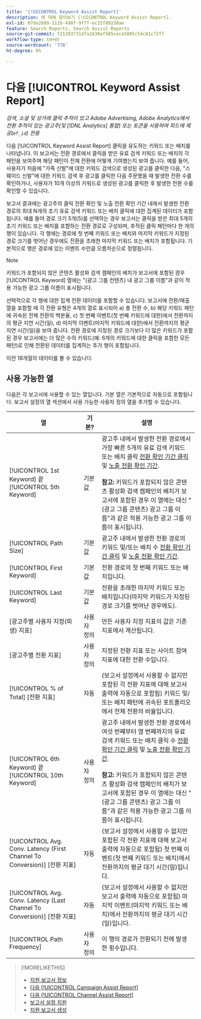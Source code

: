 ```yaml
---
title: '[!UICONTROL Keyword Assist Report]'
description: 에 대해 알아보기 [!UICONTROL Keyword Assist Report].
exl-id: 07de2880-111b-498f-9f7f-ec15f89230ae
feature: Search Reports, Search Assist Reports
source-git-commit: f21283731d7a1830af585cec43805c54c81c72ff
workflow-type: tm+mt
source-wordcount: '778'
ht-degree: 0%

---
```


# 다음 [!UICONTROL Keyword Assist Report]

*검색, 소셜 및 상거래 클릭 추적이 있고 Adobe Advertising, Adobe Analytics에서 전환 추적이 있는 광고주(및 [!DNL Analytics] 통합) 또는 토큰을 사용하여 피드에 제공(`ef_id`) 전용*

다음 [!UICONTROL Keyword Assist Report] 클릭을 유도하는 키워드 또는 배치를 나타냅니다. 이 보고서는 전환 경로에서 클릭을 받은 유료 검색 키워드 또는 배치의 각 패턴을 보여주며 해당 패턴이 전체 전환에 어떻게 기여했는지 보여 줍니다. 예를 들어, 사용자가 처음에 &quot;가죽 신발&quot;에 대한 키워드 검색으로 생성된 광고를 클릭한 다음, &quot;스웨이드 신발&quot;에 대한 키워드 검색 후 광고를 클릭한 다음 주문했을 때 발생한 전환 수를 확인하거나, 사용자가 10개 이상의 키워드로 생성된 광고를 클릭한 후 발생한 전환 수를 확인할 수 있습니다.

보고서 결과에는 광고주의 클릭 전환 확인 및 노출 전환 확인 기간 내에서 발생한 전환 경로의 최대 N개의 초기 유료 검색 키워드 또는 배치 클릭에 대한 집계된 데이터가 포함됩니다. 예를 들어 경로 크기 5개(5)를 선택하는 경우 보고서는 클릭을 받은 최대 5개의 초기 키워드 또는 배치를 포함하는 전환 경로로 구성되며, 추적된 클릭 패턴마다 한 개의 행이 있습니다. 각 행에는 경로에 첫 번째 키워드 또는 배치와 마지막 키워드가 지정된 경로 크기를 벗어난 경우에도 전환을 초래한 마지막 키워드 또는 배치가 포함됩니다. 기본적으로 행은 경로에 있는 이벤트 수만큼 오름차순으로 정렬됩니다.

>[!NOTE]
>
>키워드가 포함되지 않은 콘텐츠 활성화 검색 캠페인의 배치가 보고서에 포함된 경우 [!UICONTROL Keyword] 열에는 &quot;(광고 그룹 컨텐츠) 내 광고 그룹 이름&quot;과 같이 적용 가능한 광고 그룹 이름이 표시됩니다.

선택적으로 각 행에 대한 집계 전환 데이터를 포함할 수 있습니다. 보고서에 전환/매출 열을 포함할 때 각 전환 유형은 4개의 열로 표시되어 a) 총 전환 수, b) 해당 키워드 패턴에 귀속된 전체 전환의 백분율, c) 첫 번째 이벤트(첫 번째 키워드에 대한)에서 전환까지의 평균 지연 시간(일), d) 마지막 이벤트(마지막 키워드에 대한)에서 전환까지의 평균 지연 시간(일)을 보여 줍니다. 전환 경로에 지정된 경로 크기보다 더 많은 키워드가 포함된 경우 보고서에는 더 많은 수의 키워드(예: 6개의 키워드에 대한 클릭을 포함한 모든 패턴)로 인해 전환된 데이터를 집계하는 추가 행이 포함됩니다.

이전 18개월의 데이터를 볼 수 있습니다.

## 사용 가능한 열

다음은 각 보고서에 사용할 수 있는 열입니다. 기본 열은 기본적으로 자동으로 포함됩니다. 보고서 설정의 열 섹션에서 사용 가능한 사용자 정의 열을 추가할 수 있습니다.

| 열 | 기본? | 설명 |
| ---- | ---- | ---- |
| [!UICONTROL 1st Keyword] 끝 [!UICONTROL 5th Keyword] | 기본값 | 광고주 내에서 발생한 전환 경로에서 가장 빠른 5개의 유료 검색 키워드 또는 배치 클릭 [전환 확인 기간 클릭](/help/search-social-commerce/glossary.md#c-d) 및 [노출 전환 확인 기간](/help/search-social-commerce/glossary.md#i-j).<br><br><b>참고:</b> 키워드가 포함되지 않은 콘텐츠 활성화 검색 캠페인의 배치가 보고서에 포함된 경우 이 열에는 대신 &quot;(광고 그룹 콘텐츠) 광고 그룹 이름&quot;과 같은 적용 가능한 광고 그룹 이름이 표시됩니다. |
| [!UICONTROL Path Size] | 기본값 | 광고주 내에서 발생한 전환 경로의 키워드 및/또는 배치 수 [전환 확인 기간 클릭](/help/search-social-commerce/glossary.md#c-d) 및 [노출 전환 확인 기간](/help/search-social-commerce/glossary.md#i-j). |
| [!UICONTROL First Keyword] | 기본값 | 전환 경로의 첫 번째 키워드 또는 배치입니다. |
| [!UICONTROL Last Keyword] | 기본값 | 전환을 초래한 마지막 키워드 또는 배치입니다(마지막 키워드가 지정된 경로 크기를 벗어난 경우에도). |
| \[광고주별 사용자 지정(파생) 지표\] | 사용자 정의 | 만든 사용자 지정 지표의 값은 기존 지표에서 계산됩니다. |
| \[광고주별 전환 지표\] | 사용자 정의 | 지정된 전환 지표 또는 사이트 참여 지표에 대한 전환 수입니다. |
| [!UICONTROL % of Total] \[전환 지표\] | 자동 | (보고서 설정에서 사용할 수 없지만 포함된 각 전환 지표에 대해 보고서 출력에 자동으로 포함됨) 키워드 및/또는 배치 패턴에 귀속된 포트폴리오에서 전체 전환의 비율입니다. |
| [!UICONTROL 6th Keyword] 끝 [!UICONTROL 10th Keyword] | 사용자 정의 | 광고주 내에서 발생한 전환 경로에서 여섯 번째부터 열 번째까지의 유료 검색 키워드 또는 배치 클릭 수 [전환 확인 기간 클릭](/help/search-social-commerce/glossary.md#c-d) 및 [노출 전환 확인 기간](/help/search-social-commerce/glossary.md#i-j).<br><br><b>참고:</b> 키워드가 포함되지 않은 콘텐츠 활성화 검색 캠페인의 배치가 보고서에 포함된 경우 이 열에는 대신 &quot;(광고 그룹 콘텐츠) 광고 그룹 이름&quot;과 같은 적용 가능한 광고 그룹 이름이 표시됩니다. |
| [!UICONTROL Avg. Conv. Latency (First Channel To Conversion)] \[전환 지표\] | 자동 | (보고서 설정에서 사용할 수 없지만 포함된 각 전환 지표에 대해 보고서 출력에 자동으로 포함됨) 첫 번째 이벤트(첫 번째 키워드 또는 배치)에서 전환까지의 평균 대기 시간(일)입니다. |
| [!UICONTROL Avg. Conv. Latency (Last Channel To Conversion)] \[전환 지표\] | 자동 | (보고서 설정에서 사용할 수 없지만 보고서 출력에 자동으로 포함됨) 마지막 이벤트(마지막 키워드 또는 배치)에서 전환까지의 평균 대기 시간(일)입니다. |
| [!UICONTROL Path Frequency] | 사용자 정의 | 이 행의 경로가 전환되기 전에 발생한 횟수입니다. |

>[!MORELIKETHIS]
>
>* [지원 보고서 정보](assist-report-about.md)
>* [다음 [!UICONTROL Campaign Assist Report]](campaign-assist-report.md)
>* [다음 [!UICONTROL Channel Assist Report]](channel-assist-report.md)
>* [보고서 설정 지원](assist-report-settings.md)
>* [지원 보고서 생성](assist-report-generate.md)
